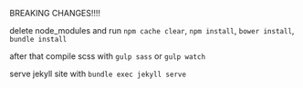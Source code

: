 BREAKING CHANGES!!!! 

delete node_modules and run
`npm cache clear`, `npm install`, `bower install`, `bundle install`

after that compile scss with `gulp sass` or `gulp watch`

serve jekyll site with `bundle exec jekyll serve`
